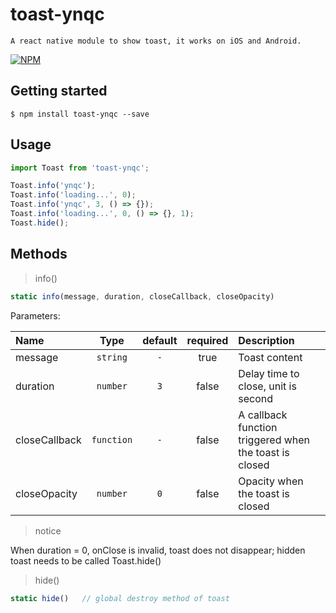 # toast-ynqc
    
    A react native module to show toast, it works on iOS and Android.
    
[![NPM](https://nodei.co/npm/toast-ynqc.png)](https://nodei.co/npm/toast-ynqc/)

## Getting started

`$ npm install toast-ynqc --save`

## Usage
```javascript
import Toast from 'toast-ynqc';

Toast.info('ynqc');
Toast.info('loading...', 0);
Toast.info('ynqc', 3, () => {});
Toast.info('loading...', 0, () => {}, 1);
Toast.hide();
```

## Methods

> info()

```javascript
static info(message, duration, closeCallback, closeOpacity)
```

Parameters:

| Name  | Type     | default  | required | Description |
| :---- | :------: | :------: | :------: | :--- |
| message | `string`   | `-` | true | Toast content |
| duration | `number`   | `3` | false | Delay time to close, unit is second |
| closeCallback | `function`   | `-` | false| A callback function triggered when the toast is closed |
| closeOpacity | `number`   | `0` | false | Opacity when the toast is closed |

>notice

When duration = 0, onClose is invalid, toast does not disappear; hidden toast needs to be called Toast.hide()

> hide()

```javascript
static hide()   // global destroy method of toast
```

